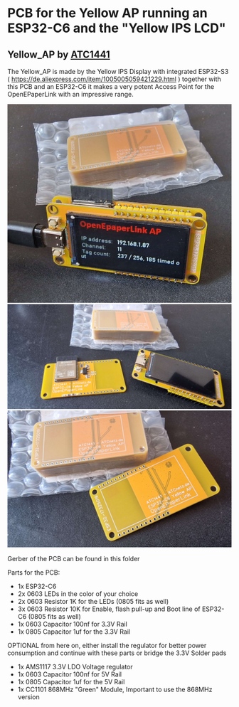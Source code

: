 # PCB for the Yellow AP running an ESP32-C6 and the "Yellow IPS LCD"

## Yellow_AP by [ATC1441](https://github.com/atc1441)

The Yellow_AP is made by the Yellow IPS Display with integrated ESP32-S3 ( https://de.aliexpress.com/item/1005005059421229.html )
together with this PCB and an ESP32-C6 it makes a very potent Access Point for the OpenEPaperLink with an impressive range.

<img width="600" alt="Complete_Yellow_AP" src="Complete_Yellow_AP.jpg">

<img width="600" alt="Seperate_Yelow_AP" src="Seperate_Yelow_AP.jpg">

<img width="600" alt="PCB_Yellow_AP" src="PCB_Yellow_AP.jpg">


Gerber of the PCB can be found in this folder

Parts for the PCB:
- 1x ESP32-C6
- 2x 0603 LEDs in the color of your choice
- 2x 0603 Resistor 1K for the LEDs (0805 fits as well)
- 3x 0603 Resistor 10K for Enable, flash pull-up and Boot line of ESP32-C6 (0805 fits as well)
- 1x 0603 Capacitor 100nf for 3.3V Rail
- 1x 0805 Capacitor 1uf for the 3.3V Rail

OPTIONAL from here on, either install the regulator for better power consumption and continue with these parts or bridge the 3.3V Solder pads
- 1x AMS1117 3.3V LDO Voltage regulator
- 1x 0603 Capacitor 100nf for 5V Rail
- 1x 0805 Capacitor 1uf for the 5V Rail
- 1x CC1101 868MHz "Green" Module, Important to use the 868MHz version
